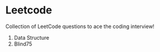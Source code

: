 # Leetcode
Collection of LeetCode questions to ace the coding interview! 
1. Data Structure
2. Blind75
